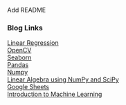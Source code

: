 Add README
### Blog Links
[Linear Regression](https://khushijain2810.medium.com/linear-regression-9fd219098405)<br />
[OpenCV](https://khushijain2810.medium.com/introduction-to-opencv-586e38d536fd)<br/>
[Seaborn](https://khushijain2810.medium.com/seaborn-data-visualization-library-142ac64d5560)<br/>
[Pandas](https://khushijain2810.medium.com/pandas-python-data-analysis-library-1d061c982fc8)<br/>
[Numpy](https://khushijain2810.medium.com/numpy-day-3-at-internity-foundation-efcef826e549)<br/>
[Linear Algebra using NumPy and SciPy](https://khushijain2810.medium.com/linear-algebra-using-numpy-and-scipy-390be43d1cb0)<br/>
[Google Sheets](https://khushijain2810.medium.com/day-2-of-summer-internship-2021-at-internity-foundation-f71bfda9f1c)<br/>
[Introduction to Machine Learning](https://khushijain2810.medium.com/day-1-at-internity-foundation-4fd9f1f3aec7)<br/>
